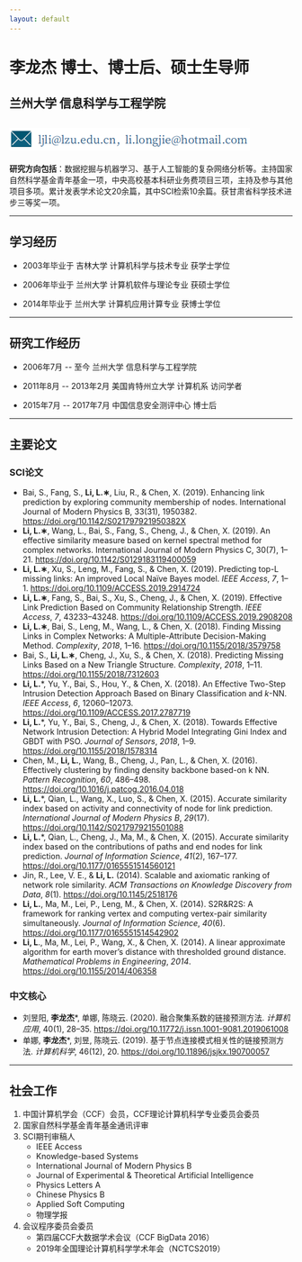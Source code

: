 ```yaml
---
layout: default
---
```


# 李龙杰  博士、博士后、硕士生导师

## 兰州大学 信息科学与工程学院

## ![email](./img/email.png)

**研究方向包括**：数据挖掘与机器学习、基于人工智能的复杂网络分析等。主持国家自然科学基金青年基金一项，中央高校基本科研业务费项目三项，主持及参与其他项目多项。累计发表学术论文20余篇，其中SCI检索10余篇。获甘肃省科学技术进步三等奖一项。

* * *

## 学习经历

+ 2003年毕业于 吉林大学 计算机科学与技术专业 获学士学位

+ 2006年毕业于 兰州大学 计算机软件与理论专业 获硕士学位

+ 2014年毕业于 兰州大学 计算机应用计算专业     获博士学位

***

## 研究工作经历

+ 2006年7月 -- 至今 兰州大学 信息科学与工程学院

+ 2011年8月 -- 2013年2月 美国肯特州立大学 计算机系 访问学者

+ 2015年7月 -- 2017年7月 中国信息安全测评中心 博士后

***

## 主要论文

### SCI论文

- Bai, S., Fang, S., **Li, L.&lowast;**, Liu, R., & Chen, X. (2019). Enhancing link prediction by exploring community membership of nodes. International Journal of Modern Physics B, 33(31), 1950382. <https://doi.org/10.1142/S021797921950382X>
- **Li, L.&lowast;**, Wang, L., Bai, S., Fang, S., Cheng, J., & Chen, X. (2019). An effective similarity measure based on kernel spectral method for complex networks. International Journal of Modern Physics C, 30(7), 1–21. <https://doi.org/10.1142/S0129183119400059> 
- **Li, L.&lowast;**, Xu, S., Leng, M., Fang, S., & Chen, X. (2019). Predicting top-L missing links: An improved Local Naïve Bayes model. *IEEE Access*, *7*, 1–1. <https://doi.org/10.1109/ACCESS.2019.2914724>
- **Li, L.&lowast;**, Fang, S., Bai, S., Xu, S., Cheng, J., & Chen, X. (2019). Effective Link Prediction Based on Community Relationship Strength. *IEEE Access*, *7*, 43233–43248. <https://doi.org/10.1109/ACCESS.2019.2908208>
- **Li, L.&lowast;**, Bai, S., Leng, M., Wang, L., & Chen, X. (2018). Finding Missing Links in Complex Networks: A Multiple-Attribute Decision-Making Method. *Complexity*, *2018*, 1–16. <https://doi.org/10.1155/2018/3579758>
- Bai, S., **Li, L.&lowast;**, Cheng, J., Xu, S., & Chen, X. (2018). Predicting Missing Links Based on a New Triangle Structure. *Complexity*, *2018*, 1–11. <https://doi.org/10.1155/2018/7312603>
- **Li, L.***, Yu, Y., Bai, S., Hou, Y., & Chen, X. (2018). An Effective Two-Step Intrusion Detection Approach Based on Binary Classification and *k*-NN. *IEEE Access*, *6*, 12060–12073. <https://doi.org/10.1109/ACCESS.2017.2787719>
- **Li, L.***, Yu, Y., Bai, S., Cheng, J., & Chen, X. (2018). Towards Effective Network Intrusion Detection: A Hybrid Model Integrating Gini Index and GBDT with PSO. *Journal of Sensors*, *2018*, 1–9. <https://doi.org/10.1155/2018/1578314>
- Chen, M., **Li, L.**, Wang, B., Cheng, J., Pan, L., & Chen, X. (2016). Effectively clustering by finding density backbone based-on k NN. *Pattern Recognition*, *60*, 486–498. <https://doi.org/10.1016/j.patcog.2016.04.018>
- **Li, L.***, Qian, L., Wang, X., Luo, S., & Chen, X. (2015). Accurate similarity index based on activity and connectivity of node for link prediction. *International Journal of Modern Physics B*, *29*(17). <https://doi.org/10.1142/S0217979215501088>
- **Li, L.***, Qian, L., Cheng, J., Ma, M., & Chen, X. (2015). Accurate similarity index based on the contributions of paths and end nodes for link prediction. *Journal of Information Science*, *41*(2), 167–177. <https://doi.org/10.1177/0165551514560121>
- Jin, R., Lee, V. E., & **Li, L.** (2014). Scalable and axiomatic ranking of network role similarity. *ACM Transactions on Knowledge Discovery from Data*, *8*(1). <https://doi.org/10.1145/2518176>
- **Li, L.**, Ma, M., Lei, P., Leng, M., & Chen, X. (2014). S2R&amp;R2S: A framework for ranking vertex and computing vertex-pair similarity simultaneously. *Journal of Information Science*, *40*(6). <https://doi.org/10.1177/0165551514542902>
- **Li, L**., Ma, M., Lei, P., Wang, X., & Chen, X. (2014). A linear approximate algorithm for earth mover’s distance with thresholded ground distance. *Mathematical Problems in Engineering*, *2014*. <https://doi.org/10.1155/2014/406358>

### 中文核心

- 刘昱阳, **李龙杰***, 单娜, 陈晓云. (2020). 融合聚集系数的链接预测方法. *计算机应用*, 40(1), 28–35. <https://doi.org/10.11772/j.issn.1001-9081.2019061008>
- 单娜, **李龙杰***, 刘昱, 陈晓云. (2019). 基于节点连接模式相关性的链接预测方法. *计算机科学*, 46(12), 20. <https://doi.org/10.11896/jsjkx.190700057>

***

## 社会工作

1. 中国计算机学会（CCF）会员，CCF理论计算机科学专业委员会委员
2. 国家自然科学基金青年基金通讯评审
3. SCI期刊审稿人
   + IEEE Access
   + Knowledge-based Systems
   + International Journal of Modern Physics B
   + Journal of Experimental & Theoretical Artificial Intelligence
   + Physics Letters A
   + Chinese Physics B
   + Applied Soft Computing
   + 物理学报
4. 会议程序委员会委员
   + 第四届CCF大数据学术会议（CCF BigData 2016） 
   + 2019年全国理论计算机科学学术年会（NCTCS2019）


